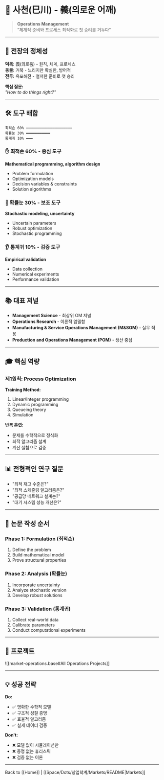 # 🐢 사천(巳川) - 義(의로운 어깨)

> **Operations Management**  
> "체계적 준비와 프로세스 최적화로 첫 승리를 거두다"

---

## 🎯 전장의 정체성

**덕목:** 義(의로움) - 원칙, 체계, 프로세스  
**동물:** 거북 - 느리지만 확실한, 방어적  
**전투:** 옥포해전 - 철저한 준비로 첫 승리

**핵심 질문:**  
*"How to do things right?"*

---

## 🛠️ 도구 배합

```
최적손 60% ━━━━━━━━━━━━━━━━━━━━━
확률눈 30% ━━━━━━━━━━━
통계귀 10% ━━━
```

### ✋ 최적손 60% - 중심 도구
**Mathematical programming, algorithm design**

- Problem formulation
- Optimization models
- Decision variables & constraints
- Solution algorithms

### 🎲 확률눈 30% - 보조 도구
**Stochastic modeling, uncertainty**

- Uncertain parameters
- Robust optimization
- Stochastic programming

### 👂 통계귀 10% - 검증 도구
**Empirical validation**

- Data collection
- Numerical experiments
- Performance validation

---

## 📚 대표 저널

- **Management Science** - 최상위 OM 저널
- **Operations Research** - 이론적 엄밀함
- **Manufacturing & Service Operations Management (M&SOM)** - 실무 적용
- **Production and Operations Management (POM)** - 생산 중심

---

## 🎓 핵심 역량

### 제1원칙: Process Optimization

**Training Method:**
1. Linear/Integer programming
2. Dynamic programming  
3. Queueing theory
4. Simulation

**반복 훈련:**
- 문제를 수학적으로 정식화
- 최적 알고리즘 설계
- 계산 실험으로 검증

---

## 📊 전형적인 연구 질문

- "최적 재고 수준은?"
- "최적 스케줄링 알고리즘은?"
- "공급망 네트워크 설계는?"
- "대기 시스템 성능 개선은?"

---

## 📝 논문 작성 순서

### Phase 1: Formulation (최적손)
1. Define the problem
2. Build mathematical model
3. Prove structural properties

### Phase 2: Analysis (확률눈)
1. Incorporate uncertainty
2. Analyze stochastic version
3. Develop robust solutions

### Phase 3: Validation (통계귀)
1. Collect real-world data
2. Calibrate parameters
3. Conduct computational experiments

---

## 🎯 프로젝트

![[market-operations.base#All Operations Projects]]

---

## 💡 성공 전략

**Do:**
- ✅ 명확한 수학적 모델
- ✅ 구조적 성질 증명
- ✅ 효율적 알고리즘
- ✅ 실제 데이터 검증

**Don't:**
- ❌ 모델 없이 시뮬레이션만
- ❌ 증명 없는 휴리스틱
- ❌ 검증 없는 이론

---

Back to [[Home]] | [[Space/Dots/창업학계/Markets/README|Markets]]
